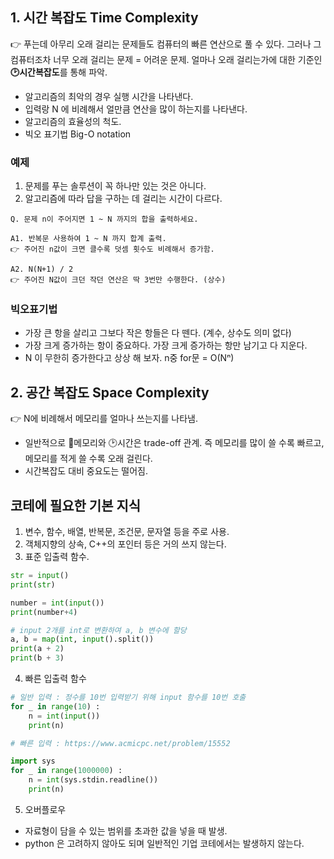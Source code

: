 ## 1. 시간 복잡도 Time Complexity
👉 푸는데 아무리 오래 걸리는 문제들도 컴퓨터의 빠른 연산으로 풀 수 있다. 그러나 그 컴퓨터조차 너무 오래 걸리는 문제 = 어려운 문제. 얼마나 오래 걸리는가에 대한 기준인 <b>🕑시간복잡도</b>를 통해 파악.

- 알고리즘의 최악의 경우 실행 시간을 나타낸다.
- 입력랑 N 에 비례해서 얼만큼 연산을 많이 하는지를 나타낸다.
- 알고리즘의 효율성의 척도.
- 빅오 표기법 Big-O notation

### 예제
1. 문제를 푸는 솔루션이 꼭 하나만 있는 것은 아니다.
2. 알고리즘에 따라 답을 구하는 데 걸리는 시간이 다르다.
```
Q. 문제 n이 주어지면 1 ~ N 까지의 합을 출력하세요.

A1. 반복문 사용하여 1 ~ N 까지 합계 출력.
👉 주어진 n값이 크면 클수록 덧셈 횟수도 비례해서 증가함.

A2. N(N+1) / 2
👉 주어진 N값이 크던 작던 연산은 딱 3번만 수행한다. (상수)
```

### 빅오표기법
- 가장 큰 항을 살리고 그보다 작은 항들은 다 뗀다. (계수, 상수도 의미 없다)
- 가장 크게 증가하는 항이 중요하다. 가장 크게 증가하는 항만 남기고 다 지운다.
- N 이 무한히 증가한다고 상상 해 보자. n중 for문 = O(Nⁿ)


## 2. 공간 복잡도 Space Complexity
👉 N에 비례해서 메모리를 얼마나 쓰는지를 나타냄. 
- 일반적으로 💾메모리와 🕑시간은 trade-off 관계. 즉 메모리를 많이 쓸 수록 빠르고, 메모리를 적게 쓸 수록 오래 걸린다. 
- 시간복잡도 대비 중요도는 떨어짐.


## 코테에 필요한 기본 지식
1. 변수, 함수, 배열, 반복문, 조건문, 문자열 등을 주로 사용.
2. 객체지향의 상속, C++의 포인터 등은 거의 쓰지 않는다.
3. 표준 입출력 함수.
```python
str = input()
print(str)

number = int(input())
print(number+4)

# input 2개를 int로 변환하여 a, b 변수에 할당
a, b = map(int, input().split())
print(a + 2)
print(b + 3)
```

4. 빠른 입출력 함수
```python
# 일반 입력 : 정수를 10번 입력받기 위해 input 함수를 10번 호출
for _ in range(10) :
    n = int(input()) 
    print(n)

# 빠른 입력 : https://www.acmicpc.net/problem/15552

import sys
for _ in range(1000000) :
    n = int(sys.stdin.readline())
    print(n)

```
5. 오버플로우
- 자료형이 담을 수 있는 범위를 초과한 값을 넣을 때 발생.
- python 은 고려하지 않아도 되며 일반적인 기업 코테에서는 발생하지 않는다.